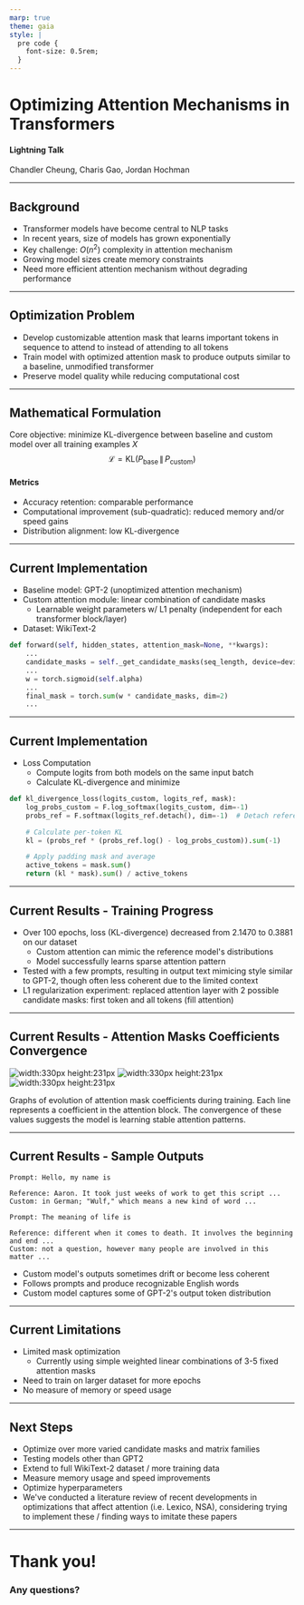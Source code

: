 ```yaml
---
marp: true
theme: gaia
style: |
  pre code {
    font-size: 0.5rem;
  }
---
```


# Optimizing Attention Mechanisms in Transformers

#### Lightning Talk

Chandler Cheung, Charis Gao, Jordan Hochman

---

## Background

- Transformer models have become central to NLP tasks
- In recent years, size of models has grown exponentially
- Key challenge: $O(n^2)$ complexity in attention mechanism
- Growing model sizes create memory constraints
- Need more efficient attention mechanism without degrading performance

---

## Optimization Problem

- Develop customizable attention mask that learns important tokens in sequence to attend to instead of attending to all tokens
- Train model with optimized attention mask to produce outputs similar to a baseline, unmodified transformer
- Preserve model quality while reducing computational cost

---

## Mathematical Formulation

Core objective: minimize KL-divergence between baseline and custom model over all training examples $X$
$$\mathcal{L} = \mathrm{KL}\bigl(P_{\text{base}} \,\|\, P_{\text{custom}}\bigr)$$

#### Metrics

- Accuracy retention: comparable performance
- Computational improvement (sub-quadratic): reduced memory and/or speed gains
- Distribution alignment: low KL-divergence

---

## Current Implementation

- Baseline model: GPT-2 (unoptimized attention mechanism)
- Custom attention module: linear combination of candidate masks
  - Learnable weight parameters w/ L1 penalty (independent for each transformer block/layer)
- Dataset: WikiText-2

```python
def forward(self, hidden_states, attention_mask=None, **kwargs):
    ...
    candidate_masks = self._get_candidate_masks(seq_length, device=device)
    ...
    w = torch.sigmoid(self.alpha)
    ...
    final_mask = torch.sum(w * candidate_masks, dim=2)
    ...
```

---

## Current Implementation

- Loss Computation
  - Compute logits from both models on the same input batch
  - Calculate KL-divergence and minimize

```python
def kl_divergence_loss(logits_custom, logits_ref, mask):
    log_probs_custom = F.log_softmax(logits_custom, dim=-1)
    probs_ref = F.softmax(logits_ref.detach(), dim=-1)  # Detach reference model

    # Calculate per-token KL
    kl = (probs_ref * (probs_ref.log() - log_probs_custom)).sum(-1)

    # Apply padding mask and average
    active_tokens = mask.sum()
    return (kl * mask).sum() / active_tokens
```

---

## Current Results - Training Progress

- Over 100 epochs, loss (KL-divergence) decreased from 2.1470 to 0.3881 on our dataset
  - Custom attention can mimic the reference model's distributions
  - Model successfully learns sparse attention pattern
- Tested with a few prompts, resulting in output text mimicing style similar to GPT-2, though often less coherent due to the limited context
- L1 regularization experiment: replaced attention layer with 2 possible candidate masks: first token and all tokens (fill attention)

---

## Current Results - Attention Masks Coefficients Convergence

![width:330px height:231px](./figures/week7_report_attention_block0.png) ![width:330px height:231px](./figures/week7_report_attention_block4.png) ![width:330px height:231px](./figures/week7_report_attention_block11.png)

Graphs of evolution of attention mask coefficients during training. Each line represents a coefficient in the attention block. The convergence of these values suggests the model is learning stable attention patterns.

---

## Current Results - Sample Outputs

```
Prompt: Hello, my name is

Reference: Aaron. It took just weeks of work to get this script ...
Custom: in German; "Wulf," which means a new kind of word ...
```

```
Prompt: The meaning of life is

Reference: different when it comes to death. It involves the beginning and end ...
Custom: not a question, however many people are involved in this matter ...
```

- Custom model's outputs sometimes drift or become less coherent
- Follows prompts and produce recognizable English words
- Custom model captures some of GPT-2's output token distribution

---

## Current Limitations

- Limited mask optimization
  - Currently using simple weighted linear combinations of 3-5 fixed attention masks
- Need to train on larger dataset for more epochs
- No measure of memory or speed usage

---

## Next Steps

- Optimize over more varied candidate masks and matrix families
- Testing models other than GPT2
- Extend to full WikiText-2 dataset / more training data
- Measure memory usage and speed improvements
- Optimize hyperparameters
- We've conducted a literature review of recent developments in optimizations that affect attention (i.e. Lexico, NSA), considering trying to implement these / finding ways to imitate these papers

---

# Thank you!

### Any questions?
